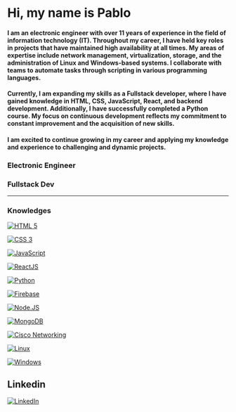 # Hi, my name is Pablo

#### I am an electronic engineer with over 11 years of experience in the field of information technology (IT). Throughout my career, I have held key roles in projects that have maintained high availability at all times. My areas of expertise include network management, virtualization, storage, and the administration of Linux and Windows-based systems. I collaborate with teams to automate tasks through scripting in various programming languages.

#### Currently, I am expanding my skills as a Fullstack developer, where I have gained knowledge in HTML, CSS, JavaScript, React, and backend development. Additionally, I have successfully completed a Python course. My focus on continuous development reflects my commitment to constant improvement and the acquisition of new skills.

#### I am excited to continue growing in my career and applying my knowledge and experience to challenging and dynamic projects.


### Electronic Engineer
### Fullstack Dev
----
### Knowledges



[![HTML 5](https://img.shields.io/badge/HTML_5-e34c26?style=for-the-badge&logo=html5&logoColor=white&labelColor=101010)]()

[![CSS 3](https://img.shields.io/badge/CSS_3-264de4?style=for-the-badge&logo=css3&logoColor=white&labelColor=101010)]()

[![JavaScript](https://img.shields.io/badge/JavaScript-F7DF1E?style=for-the-badge&logo=javascript&logoColor=white&labelColor=101010)]()

[![ReactJS](https://img.shields.io/badge/ReactJS-61DBFB?style=for-the-badge&logo=react&logoColor=white&labelColor=101010)]()

[![Python](https://img.shields.io/badge/Python-4584B6?style=for-the-badge&logo=python&logoColor=white&labelColor=101010)]()

[![Firebase](https://img.shields.io/badge/Firebase-FFCA28?style=for-the-badge&logo=firebase&logoColor=white&labelColor=101010)]()

[![Node.JS](https://img.shields.io/badge/Node.JS-339933?style=for-the-badge&logo=node.js&logoColor=white&labelColor=101010)]()

[![MongoDB](https://img.shields.io/badge/MongoDB-47A248?style=for-the-badge&logo=mongodb&logoColor=white&labelColor=101010)]()

[![Cisco Networking](https://img.shields.io/badge/Cisco_Networking-999999?style=for-the-badge&logo=cisco&logoColor=white&labelColor=101010)]()

[![Linux](https://img.shields.io/badge/Linux-ffffff?style=for-the-badge&logo=linux&logoColor=white&labelColor=101010)]()

[![Windows](https://img.shields.io/badge/Windows-red?style=for-the-badge&logo=windows&logoColor=white&labelColor=101010)]()

## Linkedin

[![LinkedIn](https://img.shields.io/badge/LinkedIn-Pablo_Galeano-0e76a8?style=for-the-badge&logo=linkedin&logoColor=white&labelColor=101010)](https://www.linkedin.com/in/pablolgaleano/)
